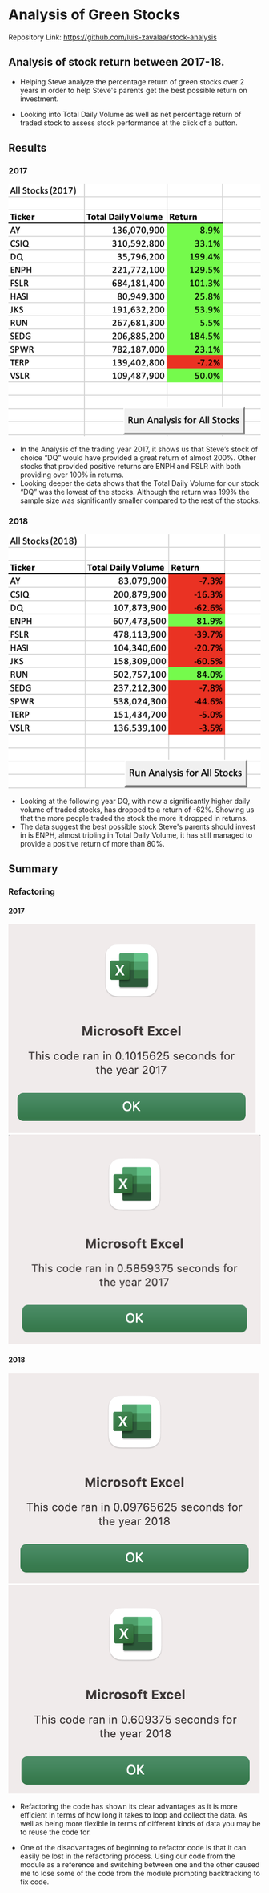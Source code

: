 # Analysis of Green Stocks

Repository Link: https://github.com/luis-zavalaa/stock-analysis

## Analysis of stock return between 2017-18. 

  - Helping Steve analyze the percentage return of green stocks over 2 years in order to help Steve's parents get the best possible return on investment. 

  - Looking into Total Daily Volume as well as net percentage return of traded stock to assess stock performance at the click of a button.

## Results

### 2017
  
 ![2017 Total Stock Return](/Resources/2017_StockReturn.png)
 
* In the Analysis of the trading year 2017, it shows us that Steve’s stock of choice “DQ” would have provided a great return of almost 200%. Other stocks that provided positive returns are ENPH and FSLR with both providing over 100% in returns.
* Looking deeper the data shows that the Total Daily Volume for our stock “DQ” was the lowest of the stocks. Although the return was 199% the sample size was significantly smaller compared to the rest of the stocks.

 
### 2018

![2018 Total Stock Return](/Resources/2018_StockReturn.png)

* Looking at the following year DQ, with now a significantly higher daily volume of traded stocks, has dropped to a return of -62%. Showing us that the more people traded the stock the more it dropped in returns. 
* The data suggest the best possible stock Steve's parents should invest in is ENPH, almost tripling in Total Daily Volume, it has still managed to provide a positive return of more than 80%. 

## Summary

  ### Refactoring
  
  #### 2017
  ![2017 Time Comparison](/Resources/VBA_Challenge_2017.png) 
  ![2017 Module](/Resources/2017Module.png)
  
  #### 2018
  ![2018 Time comparison](/Resources/VBA_Challenge_2018.png)
  ![2018 Module](/Resources/2018Module.png)
  
* Refactoring the code has shown its clear advantages as it is more efficient in terms of how long it takes to loop and collect the data. As well as being more flexible in terms of different kinds of data you may be to reuse the code for.

* One of the disadvantages of beginning to refactor code is that it can easily be lost in the refactoring process. Using our code from the module as a reference and switching between one and the other caused me to lose some of the code from the module prompting backtracking to fix code. 

    
